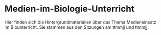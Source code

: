 # Medien-im-Biologie-Unterricht

Hier finden sich die Hintergrundmaterialien über das Thema Medieneinsatz im Biounterricht. Sie stammen aus den Sitzungen am ttmmjj und ttmmjj.

